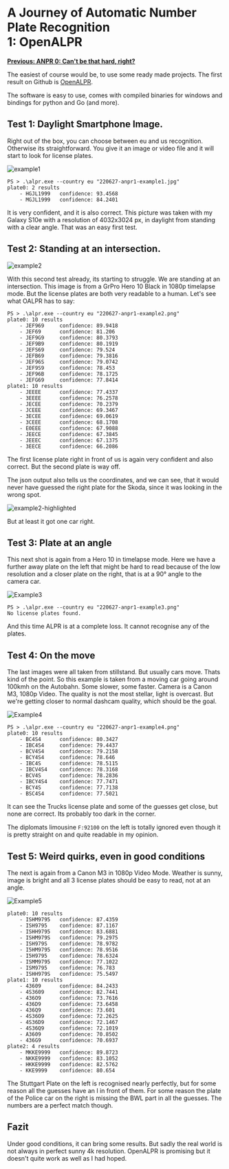 # A Journey of Automatic Number Plate Recognition<br/>1: OpenALPR

**[Previous: ANPR 0: Can't be that hard, right?](220627-anpr0.html)**

The easiest of course would be, to use some ready made projects. The first result on Github is [OpenALPR](https://github.com/openalpr/openalpr).

The software is easy to use, comes with compiled binaries for windows and bindings for python and Go (and more).

## Test 1: Daylight Smartphone Image.

Right out of the box, you can choose between eu and us recognition. Otherwise its straightforward. You give it an image or video file and it will start to look for license plates.

![example1](220627-anpr1-example1.jpg)

```
PS > .\alpr.exe --country eu "220627-anpr1-example1.jpg"
plate0: 2 results
    - HGJL1999   confidence: 93.4568
    - MGJL1999   confidence: 84.2401
```

It is very confident, and it is also correct. This picture was taken with my Galaxy S10e with a resolution of 4032x3024 px, in daylight from standing with a clear angle. That was an easy first test.

## Test 2: Standing at an intersection.

![example2](220627-anpr1-example2.png)

With this second test already, its starting to struggle. We are standing at an intersection. This image is from a GrPro Hero 10 Black in 1080p timelapse mode. But the license plates are both very readable to a human. Let's see what OALPR has to say:

```
PS > .\alpr.exe --country eu "220627-anpr1-example2.png"
plate0: 10 results
    - JEF969     confidence: 89.9418
    - JEF69      confidence: 81.206
    - JEF9G9     confidence: 80.3793
    - JEF9B9     confidence: 80.1919
    - JEFS69     confidence: 79.524
    - JEFB69     confidence: 79.3816
    - JEF96S     confidence: 79.0742
    - JEF9S9     confidence: 78.453
    - JEF96B     confidence: 78.1725
    - JEFG69     confidence: 77.8414
plate1: 10 results
    - JEEEE      confidence: 77.4337
    - 3EEEE      confidence: 76.2578
    - JECEE      confidence: 70.2379
    - JCEEE      confidence: 69.3467
    - 3ECEE      confidence: 69.0619
    - 3CEEE      confidence: 68.1708
    - E0EEE      confidence: 67.9088
    - JEECE      confidence: 67.3845
    - JEEEC      confidence: 67.1375
    - 3EECE      confidence: 66.2086
```

The first license plate right in front of us is again very confident and also correct. But the second plate is way off.

The json output also tells us the coordinates, and we can see, that it would never have guessed the right plate for the Skoda, since it was looking in the wrong spot.

![example2-highlighted](220627-anpr1-example2-hightlighted.png)

But at least it got one car right.

## Test 3: Plate at an angle

This next shot is again from a Hero 10 in timelapse mode. Here we have a further away plate on the left that might be hard to read because of the low resolution and a closer plate on the right, that is at a 90° angle to the camera car.

![Example3](220627-anpr1-example3.png)

```
PS > .\alpr.exe --country eu "220627-anpr1-example3.png"
No license plates found.
```

And this time ALPR is at a complete loss. It cannot recognise any of the plates.

## Test 4: On the move

The last images were all taken from stillstand. But usually cars move. Thats kind of the point. So this example is taken from a moving car going around 100kmh on the Autobahn. Some slower, some faster. Camera is a Canon M3, 1080p Video. The quality is not the most stellar, light is overcast. But we're getting closer to normal dashcam quality, which should be the goal.

![Example4](220627-anpr1-example4.png)

```
PS > .\alpr.exe --country eu "220627-anpr1-example4.png"
plate0: 10 results
    - BC4S4      confidence: 80.3427
    - IBC4S4     confidence: 79.4437
    - BCV4S4     confidence: 79.2158
    - BCY4S4     confidence: 78.646
    - IBC4S      confidence: 78.5115
    - IBCV4S4    confidence: 78.3168
    - BCV4S      confidence: 78.2836
    - IBCY4S4    confidence: 77.7471
    - BCY4S      confidence: 77.7138
    - BSC4S4     confidence: 77.5021
```

It can see the Trucks license plate and some of the guesses get close, but none are correct. Its probably too dark in the corner.

The diplomats limousine `F:92100` on the left is totally ignored even though it is pretty straight on and quite readable in my opinion.

## Test 5: Weird quirks, even in good conditions

The next is again from a Canon M3 in 1080p Video Mode. Weather is sunny, image is bright and all 3 license plates should be easy to read, not at an angle.

![Example5](220627-anpr1-example5.png)

```
plate0: 10 results
    - ISHM9795   confidence: 87.4359
    - ISH9795    confidence: 87.1167
    - ISHH9795   confidence: 83.6881
    - ISHM979S   confidence: 79.2975
    - ISH979S    confidence: 78.9782
    - I5HM9795   confidence: 78.9516
    - I5H9795    confidence: 78.6324
    - ISMM9795   confidence: 77.1022
    - ISM9795    confidence: 76.783
    - ISHH979S   confidence: 75.5497
plate1: 10 results
    - 43609      confidence: 84.2433
    - 4S3609     confidence: 82.7441
    - 436O9      confidence: 73.7616
    - 436D9      confidence: 73.6458
    - 436Q9      confidence: 73.601
    - 4S36O9     confidence: 72.2625
    - 4S36D9     confidence: 72.1467
    - 4S36Q9     confidence: 72.1019
    - A3609      confidence: 70.8502
    - 436G9      confidence: 70.6937
plate2: 4 results
    - MKKE9999   confidence: 89.8723
    - NKKE9999   confidence: 83.1052
    - HKKE9999   confidence: 82.5762
    - KKE9999    confidence: 80.654
```

The Stuttgart Plate on the left is recognised nearly perfectly, but for some reason all the guesses have an I in front of them. For some reason the plate of the Police car on the right is missing the BWL part in all the guesses. The numbers are a perfect match though.

## Fazit

Under good conditions, it can bring some results. But sadly the real world is not always in perfect sunny 4k resolution. OpenALPR is promising but it doesn't quite work as well as I had hoped.